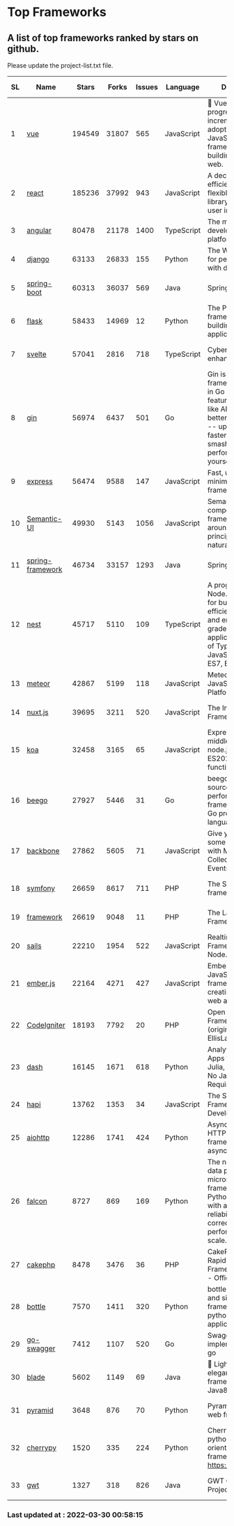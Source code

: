 # Top Frameworks
## A list of top frameworks ranked by stars on github.  
Please update the project-list.txt file.

| SL| Name  | Stars| Forks| Issues | Language | Description | Last Commit |
| --| ------| -----| ---- | ------ | -------- | ----------- | ----------- |
| 1 | [vue](https://github.com/vuejs/vue) | 194549 | 31807 | 565 | JavaScript | 🖖 Vue.js is a progressive, incrementally-adoptable JavaScript framework for building UI on the web. | 2022-02-22 18:38:12 |
| 2 | [react](https://github.com/facebook/react) | 185236 | 37992 | 943 | JavaScript | A declarative, efficient, and flexible JavaScript library for building user interfaces. | 2022-03-29 22:13:50 |
| 3 | [angular](https://github.com/angular/angular) | 80478 | 21178 | 1400 | TypeScript | The modern web developer’s platform | 2022-03-30 00:13:07 |
| 4 | [django](https://github.com/django/django) | 63133 | 26833 | 155 | Python | The Web framework for perfectionists with deadlines. | 2022-03-29 12:47:44 |
| 5 | [spring-boot](https://github.com/spring-projects/spring-boot) | 60313 | 36037 | 569 | Java | Spring Boot | 2022-03-29 15:51:27 |
| 6 | [flask](https://github.com/pallets/flask) | 58433 | 14969 | 12 | Python | The Python micro framework for building web applications. | 2022-03-28 19:17:25 |
| 7 | [svelte](https://github.com/sveltejs/svelte) | 57041 | 2816 | 718 | TypeScript | Cybernetically enhanced web apps | 2022-03-21 17:33:14 |
| 8 | [gin](https://github.com/gin-gonic/gin) | 56974 | 6437 | 501 | Go | Gin is a HTTP web framework written in Go (Golang). It features a Martini-like API with much better performance -- up to 40 times faster. If you need smashing performance, get yourself some Gin. | 2022-03-29 06:03:54 |
| 9 | [express](https://github.com/expressjs/express) | 56474 | 9588 | 147 | JavaScript | Fast, unopinionated, minimalist web framework for node. | 2022-03-21 02:59:20 |
| 10 | [Semantic-UI](https://github.com/Semantic-Org/Semantic-UI) | 49930 | 5143 | 1056 | JavaScript | Semantic is a UI component framework based around useful principles from natural language. | 2018-10-21 20:59:02 |
| 11 | [spring-framework](https://github.com/spring-projects/spring-framework) | 46734 | 33157 | 1293 | Java | Spring Framework | 2022-03-29 13:28:19 |
| 12 | [nest](https://github.com/nestjs/nest) | 45717 | 5110 | 109 | TypeScript | A progressive Node.js framework for building efficient, scalable, and enterprise-grade server-side applications on top of TypeScript & JavaScript (ES6, ES7, ES8) 🚀 | 2022-03-29 08:08:02 |
| 13 | [meteor](https://github.com/meteor/meteor) | 42867 | 5199 | 118 | JavaScript | Meteor, the JavaScript App Platform | 2022-03-25 03:15:11 |
| 14 | [nuxt.js](https://github.com/nuxt/nuxt.js) | 39695 | 3211 | 520 | JavaScript | The Intuitive Vue(2) Framework | 2021-12-17 13:20:07 |
| 15 | [koa](https://github.com/koajs/koa) | 32458 | 3165 | 65 | JavaScript | Expressive middleware for node.js using ES2017 async functions | 2022-03-21 16:10:20 |
| 16 | [beego](https://github.com/beego/beego) | 27927 | 5446 | 31 | Go | beego is an open-source, high-performance web framework for the Go programming language. | 2022-03-05 10:05:33 |
| 17 | [backbone](https://github.com/jashkenas/backbone) | 27862 | 5605 | 71 | JavaScript | Give your JS App some Backbone with Models, Views, Collections, and Events | 2022-02-26 00:31:21 |
| 18 | [symfony](https://github.com/symfony/symfony) | 26659 | 8617 | 711 | PHP | The Symfony PHP framework | 2022-03-29 06:21:42 |
| 19 | [framework](https://github.com/laravel/framework) | 26619 | 9048 | 11 | PHP | The Laravel Framework. | 2022-03-29 21:02:46 |
| 20 | [sails](https://github.com/balderdashy/sails) | 22210 | 1954 | 522 | JavaScript | Realtime MVC Framework for Node.js | 2022-03-19 01:23:36 |
| 21 | [ember.js](https://github.com/emberjs/ember.js) | 22164 | 4271 | 427 | JavaScript | Ember.js - A JavaScript framework for creating ambitious web applications | 2022-03-29 19:36:27 |
| 22 | [CodeIgniter](https://github.com/bcit-ci/CodeIgniter) | 18193 | 7792 | 20 | PHP | Open Source PHP Framework (originally from EllisLab) | 2022-03-03 13:29:55 |
| 23 | [dash](https://github.com/plotly/dash) | 16145 | 1671 | 618 | Python | Analytical Web Apps for Python, R, Julia, and Jupyter. No JavaScript Required. | 2022-03-29 21:37:22 |
| 24 | [hapi](https://github.com/hapijs/hapi) | 13762 | 1353 | 34 | JavaScript | The Simple, Secure Framework Developers Trust | 2022-03-02 14:32:29 |
| 25 | [aiohttp](https://github.com/aio-libs/aiohttp) | 12286 | 1741 | 424 | Python | Asynchronous HTTP client/server framework for asyncio and Python | 2022-03-28 22:24:49 |
| 26 | [falcon](https://github.com/falconry/falcon) | 8727 | 869 | 169 | Python | The no-nonsense data plane API and microservices framework for Python developers, with a focus on reliability, correctness, and performance at scale. | 2022-03-25 16:20:17 |
| 27 | [cakephp](https://github.com/cakephp/cakephp) | 8478 | 3476 | 36 | PHP | CakePHP: The Rapid Development Framework for PHP - Official Repository | 2022-03-29 16:12:36 |
| 28 | [bottle](https://github.com/bottlepy/bottle) | 7570 | 1411 | 320 | Python | bottle.py is a fast and simple micro-framework for python web-applications. | 2022-03-01 21:05:57 |
| 29 | [go-swagger](https://github.com/go-swagger/go-swagger) | 7412 | 1107 | 520 | Go | Swagger 2.0 implementation for go | 2022-03-27 02:59:05 |
| 30 | [blade](https://github.com/lets-blade/blade) | 5602 | 1149 | 69 | Java | :rocket: Lightning fast and elegant mvc framework for Java8 | 2020-03-22 13:39:23 |
| 31 | [pyramid](https://github.com/Pylons/pyramid) | 3648 | 876 | 70 | Python | Pyramid - A Python web framework | 2022-03-13 22:49:13 |
| 32 | [cherrypy](https://github.com/cherrypy/cherrypy) | 1520 | 335 | 224 | Python | CherryPy is a pythonic, object-oriented HTTP framework.      https://cherrypy.dev | 2022-03-13 22:31:07 |
| 33 | [gwt](https://github.com/gwtproject/gwt) | 1327 | 318 | 826 | Java | GWT Open Source Project | 2022-02-10 23:35:12 |

### Last updated at : 2022-03-30 00:58:15
